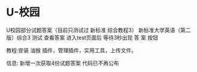 # U-校园
U校园部分试题答案（目前只测试过 新标准 综合教程3）
新标准大学英语（第二版）综合3 测试  查看答案
进入test页面后 等待3秒出现  答 案  按钮

教程:安装 油猴  插件，管理插件，实用工具，上传文件。

信息:
新增一次获取4份试题答案
 代码已不再公布
